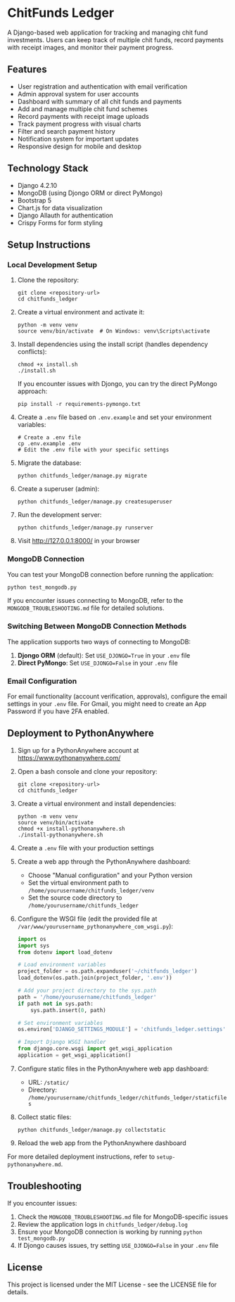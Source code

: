 # ChitFunds Ledger

A Django-based web application for tracking and managing chit fund investments. Users can keep track of multiple chit funds, record payments with receipt images, and monitor their payment progress.

## Features

- User registration and authentication with email verification
- Admin approval system for user accounts
- Dashboard with summary of all chit funds and payments
- Add and manage multiple chit fund schemes
- Record payments with receipt image uploads
- Track payment progress with visual charts
- Filter and search payment history
- Notification system for important updates
- Responsive design for mobile and desktop

## Technology Stack

- Django 4.2.10
- MongoDB (using Djongo ORM or direct PyMongo)
- Bootstrap 5
- Chart.js for data visualization
- Django Allauth for authentication
- Crispy Forms for form styling

## Setup Instructions

### Local Development Setup

1. Clone the repository:
   ```
   git clone <repository-url>
   cd chitfunds_ledger
   ```

2. Create a virtual environment and activate it:
   ```
   python -m venv venv
   source venv/bin/activate  # On Windows: venv\Scripts\activate
   ```

3. Install dependencies using the install script (handles dependency conflicts):
   ```
   chmod +x install.sh
   ./install.sh
   ```

   If you encounter issues with Djongo, you can try the direct PyMongo approach:
   ```
   pip install -r requirements-pymongo.txt
   ```

4. Create a `.env` file based on `.env.example` and set your environment variables:
   ```
   # Create a .env file
   cp .env.example .env
   # Edit the .env file with your specific settings
   ```

5. Migrate the database:
   ```
   python chitfunds_ledger/manage.py migrate
   ```

6. Create a superuser (admin):
   ```
   python chitfunds_ledger/manage.py createsuperuser
   ```

7. Run the development server:
   ```
   python chitfunds_ledger/manage.py runserver
   ```

8. Visit http://127.0.0.1:8000/ in your browser

### MongoDB Connection

You can test your MongoDB connection before running the application:

```bash
python test_mongodb.py
```

If you encounter issues connecting to MongoDB, refer to the `MONGODB_TROUBLESHOOTING.md` file for detailed solutions.

### Switching Between MongoDB Connection Methods

The application supports two ways of connecting to MongoDB:

1. **Djongo ORM** (default): Set `USE_DJONGO=True` in your `.env` file
2. **Direct PyMongo**: Set `USE_DJONGO=False` in your `.env` file

### Email Configuration

For email functionality (account verification, approvals), configure the email settings in your `.env` file. For Gmail, you might need to create an App Password if you have 2FA enabled.

## Deployment to PythonAnywhere

1. Sign up for a PythonAnywhere account at https://www.pythonanywhere.com/

2. Open a bash console and clone your repository:
   ```
   git clone <repository-url>
   cd chitfunds_ledger
   ```

3. Create a virtual environment and install dependencies:
   ```
   python -m venv venv
   source venv/bin/activate
   chmod +x install-pythonanywhere.sh
   ./install-pythonanywhere.sh
   ```

4. Create a `.env` file with your production settings

5. Create a web app through the PythonAnywhere dashboard:
   - Choose "Manual configuration" and your Python version
   - Set the virtual environment path to `/home/yourusername/chitfunds_ledger/venv`
   - Set the source code directory to `/home/yourusername/chitfunds_ledger`

6. Configure the WSGI file (edit the provided file at `/var/www/yourusername_pythonanywhere_com_wsgi.py`):
   ```python
   import os
   import sys
   from dotenv import load_dotenv

   # Load environment variables
   project_folder = os.path.expanduser('~/chitfunds_ledger')
   load_dotenv(os.path.join(project_folder, '.env'))

   # Add your project directory to the sys.path
   path = '/home/yourusername/chitfunds_ledger'
   if path not in sys.path:
       sys.path.insert(0, path)

   # Set environment variables
   os.environ['DJANGO_SETTINGS_MODULE'] = 'chitfunds_ledger.settings'

   # Import Django WSGI handler
   from django.core.wsgi import get_wsgi_application
   application = get_wsgi_application()
   ```

7. Configure static files in the PythonAnywhere web app dashboard:
   - URL: `/static/`
   - Directory: `/home/yourusername/chitfunds_ledger/chitfunds_ledger/staticfiles`

8. Collect static files:
   ```
   python chitfunds_ledger/manage.py collectstatic
   ```

9. Reload the web app from the PythonAnywhere dashboard

For more detailed deployment instructions, refer to `setup-pythonanywhere.md`.

## Troubleshooting

If you encounter issues:

1. Check the `MONGODB_TROUBLESHOOTING.md` file for MongoDB-specific issues
2. Review the application logs in `chitfunds_ledger/debug.log`
3. Ensure your MongoDB connection is working by running `python test_mongodb.py`
4. If Djongo causes issues, try setting `USE_DJONGO=False` in your `.env` file

## License

This project is licensed under the MIT License - see the LICENSE file for details.
